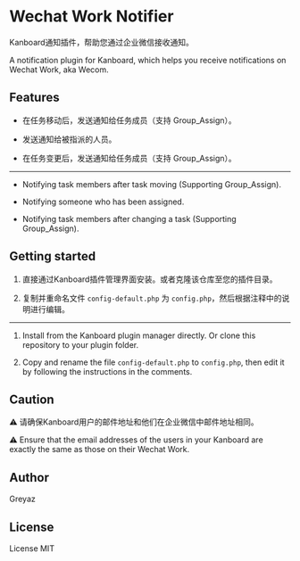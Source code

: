 # Wechat Work Notifier
Kanboard通知插件，帮助您通过企业微信接收通知。

A notification plugin for Kanboard, which helps you receive notifications on Wechat Work, aka Wecom.

## Features
- 在任务移动后，发送通知给任务成员（支持 Group_Assign）。

- 发送通知给被指派的人员。

- 在任务变更后，发送通知给任务成员（支持 Group_Assign）。

---
- Notifying task members after task moving (Supporting Group_Assign).

- Notifying someone who has been assigned.

- Notifying task members after changing a task (Supporting Group_Assign).


## Getting started
1. 直接通过Kanboard插件管理界面安装。或者克隆该仓库至您的插件目录。

2. 复制并重命名文件 `config-default.php` 为 `config.php`，然后根据注释中的说明进行编辑。

---
1. Install from the Kanboard plugin manager directly. Or clone this repository to your plugin folder.

2. Copy and rename the file `config-default.php` to `config.php`, then edit it by following the instructions in the comments.

## Caution
⚠️
请确保Kanboard用户的邮件地址和他们在企业微信中邮件地址相同。

⚠️
Ensure that the email addresses of the users in your Kanboard are exactly the same as those on their Wechat Work. 

## Author
Greyaz

## License
License MIT
